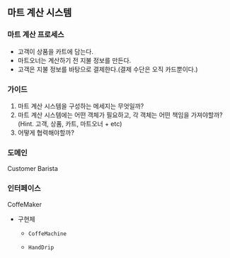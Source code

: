 ## 마트 계산 시스템

### 마트 계산 프로세스
- 고객이 상품을 카트에 담는다.
- 마트오너는 계산하기 전 지불 정보를 만든다.
- 고객은 지불 정보를 바탕으로 결제한다.(결제 수단은 오직 카드뿐이다.)

### 가이드
1.  마트 계산 시스템을 구성하는 메세지는 무엇일까?
2.  마트 계산 시스템에는 어떤 객체가 필요하고, 각 객체는 어떤 책임을 가져야할까?(Hint. 고객, 상품, 카트, 마트오너 + etc)
3.  어떻게 협력해야할까?

### 도메인
Customer
Barista

### 인터페이스 
CoffeMaker
- 구현체 
  -     CoffeMachine
  -     HandDrip